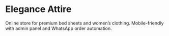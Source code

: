# Elegance Attire
Online store for premium bed sheets and women’s clothing. Mobile-friendly with admin panel and WhatsApp order automation.